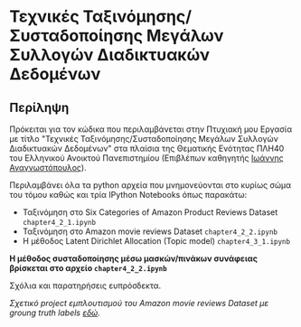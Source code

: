 # Τεχνικές Ταξινόμησης/Συσταδοποίησης Μεγάλων Συλλογών Διαδικτυακών Δεδομένων

## Περίληψη

Πρόκειται για τον κώδικα που περιλαμβάνεται στην Πτυχιακή μου Εργασία με τίτλο "Τεχνικές Ταξινόμησης/Συσταδοποίησης Μεγάλων Συλλογών Διαδικτυακών Δεδομένων" στα πλαίσια της Θεματικής Ενότητας ΠΛΗ40 του Ελληνικού Ανοικτού Πανεπιστημίου (Επιβλέπων καθηγητής [Ιωάννης Αναγνωστόπουλος](http://anagnostopoulos.name)).

Περιλαμβάνει όλα τα python αρχεία που μνημονεύονται στο κυρίως σώμα του τόμου καθώς και τρία IPython Notebooks όπως παρακάτω:
- Ταξινόμηση στο Six Categories of Amazon Product Reviews Dataset ```chapter4_2_1.ipynb```
- Ταξινόμηση στο Amazon movie reviews Dataset ```chapter4_2_2.ipynb```
- Η μέθοδος Latent Dirichlet Allocation (Topic model) ```chapter4_3_1.ipynb```

**Η μέθοδος συσταδοποίησης μέσω μασκών/πινάκων συνάφειας βρίσκεται στο αρχείο ```chapter4_2_2.ipynb```**

Σχόλια και παρατηρήσεις ευπρόσδεκτα.

_Σχετικό project εμπλουτισμού του Amazon movie reviews Dataset με groung truth labels [εδώ](https://github.com/bazakoskon/labels-on-Amazon-movie-reviews-dataset)._
